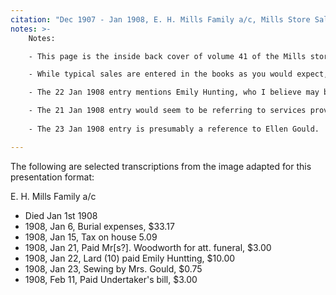 ```yaml
---
citation: "Dec 1907 - Jan 1908, E. H. Mills Family a/c, Mills Store Sales Journal #41, scanned image of book owned by Brooktondale collector."
notes: >-
    Notes:

    - This page is the inside back cover of volume 41 of the Mills store sales journals show the store's businesses expenses in the final days of E. H. Mills and the transition after Edward's death to M. E. Mills. These books are hardcover, cloth.

    - While typical sales are entered in the books as you would expect, the family account records start in the back and are filled in toward the front.

    - The 22 Jan 1908 entry mentions Emily Hunting, who I believe may be a reference to Mary Emily Huntting (Smith) Cross (1875-1924), Emily's neice, whose mother was also named Mary, and so Emily's neice may have been called by her full middle name, "Emily Huntting" by family to distinguish her from her mother, just as had been done with Emily. If this is Emily's neice, it is the only evidence of which I am aware that the Mills in Brookton kept in active contact with family in Long Island.

    - The 21 Jan 1908 entry would seem to be referring to services provided by the "Rev. Woodworth" mentioned in Edward's obituary in the historical records of Caroline Valley Community Church. Further research into those historical records is needed, as the **150th Anniversary Handbook** of Caroline Valley Community Church published 16 Sep 2018 does not list a Rev. Woodworth as pastor at that time. I have considered the possibility that the name "Woodworth" could be a misspelling of "Woodruff" and a reference to Reverend Emily C. Woodruff, who was pastor of Brookton Congregational Church from 1899 to 1903, according to the **150th Anniversary Handbook**, but this is purely speculation. 1908 did appear to be a time of transition between pastors, so Reverend Woodruff may have returned briefly during that time, but then we have to explain why two people independently misspelled their long-time pastor's name the same way, and in the church records no less. This could also just be a "supply pastor". An examination of the church records will likely yield the answer, as they seemed to keep very good records on their pastors. 
  
    - The 23 Jan 1908 entry is presumably a reference to Ellen Gould.

---
```

 The following are selected transcriptions from the image adapted for this presentation format:

E. H. Mills Family a/c

  - Died Jan 1st 1908
  - 1908, Jan  6, Burial expenses, $33.17
  - 1908, Jan 15, Tax on house 5.09
  - 1908, Jan 21, Paid Mr[s?]. Woodworth for att. funeral, $3.00
  - 1908, Jan 22, Lard (10) paid Emily Huntting, $10.00
  - 1908, Jan 23, Sewing by Mrs. Gould, $0.75
  - 1908, Feb 11, Paid Undertaker's bill, $3.00
